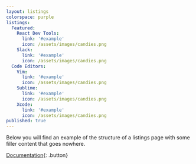```yaml
---
layout: listings
colorspace: purple
listings:
  Featured:
    React Dev Tools:
      link: '#example'
      icon: /assets/images/candies.png
    Slack:
      link: '#example'
      icon: /assets/images/candies.png
  Code Editors:
    Vim:
      link: '#example'
      icon: /assets/images/candies.png
    Sublime:
      link: '#example'
      icon: /assets/images/candies.png
    Xcode:
      link: '#example'
      icon: /assets/images/candies.png
published: true
---
```


Below you will find an example of the structure of a listings page with some filler content that goes nowhere.

[Documentation](../docs/listings-pages){: .button}
